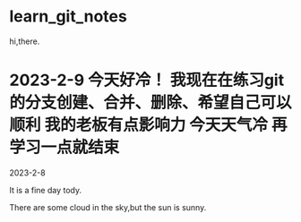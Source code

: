 # learn_git_notes

hi,there.

2023-2-9
今天好冷！
我现在在练习git的分支创建、合并、删除、希望自己可以顺利
我的老板有点影响力
今天天气冷
再学习一点就结束
=======
2023-2-8

It is a fine day tody.

There are some cloud in the sky,but the sun is sunny.


